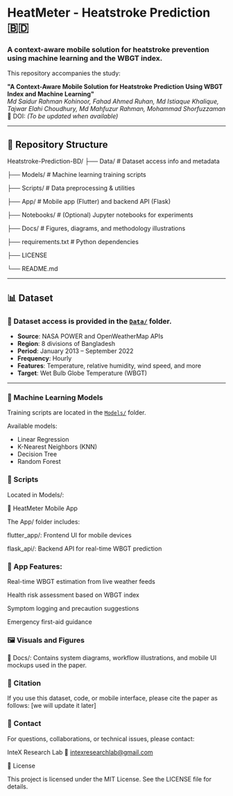 # HeatMeter - Heatstroke Prediction 🇧🇩

### A context-aware mobile solution for heatstroke prevention using machine learning and the WBGT index.

This repository accompanies the study:

**"A Context-Aware Mobile Solution for Heatstroke Prediction Using WBGT Index and Machine Learning"**  
*Md Saidur Rahman Kohinoor, Fahad Ahmed Ruhan, Md Istiaque Khalique, Tajwar Elahi Choudhury, Md Mahfuzur Rahman, Mohammad Shorfuzzaman*  
📜 DOI: *(To be updated when available)*

---


## 📁 Repository Structure

Heatstroke-Prediction-BD/
├── Data/               # Dataset access info and metadata

├── Models/             # Machine learning training scripts

├── Scripts/            # Data preprocessing & utilities

├── App/                # Mobile app (Flutter) and backend API (Flask)

├── Notebooks/          # (Optional) Jupyter notebooks for experiments

├── Docs/               # Figures, diagrams, and methodology illustrations

├── requirements.txt    # Python dependencies

├── LICENSE

└── README.md


---


## 📊 Dataset

### 📂 Dataset access is provided in the [`Data/`](./Data) folder.

- **Source**: NASA POWER and OpenWeatherMap APIs  
- **Region**: 8 divisions of Bangladesh  
- **Period**: January 2013 – September 2022  
- **Frequency**: Hourly  
- **Features**: Temperature, relative humidity, wind speed, and more  
- **Target**: Wet Bulb Globe Temperature (WBGT)

---


### 🧠 Machine Learning Models

Training scripts are located in the [`Models/`](./Models) folder.

Available models:
- Linear Regression
- K-Nearest Neighbors (KNN)
- Decision Tree
- Random Forest



### 🧰 Scripts

Located in Models/:

📱 HeatMeter Mobile App

The App/ folder includes:

flutter_app/: Frontend UI for mobile devices

flask_api/: Backend API for real-time WBGT prediction


### 🔑 App Features:

Real-time WBGT estimation from live weather feeds

Health risk assessment based on WBGT index

Symptom logging and precaution suggestions

Emergency first-aid guidance


### 🖼 Visuals and Figures

📂 Docs/: Contains system diagrams, workflow illustrations, and mobile UI mockups used in the paper.


### 📌 Citation

If you use this dataset, code, or mobile interface, please cite the paper as follows:
[we will update it later]

### 📨 Contact

For questions, collaborations, or technical issues, please contact:

InteX Research Lab
📧 intexresearchlab@gmail.com

📄 License

This project is licensed under the MIT License. See the LICENSE file for details.
